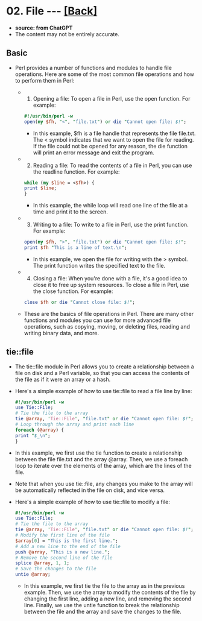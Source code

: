 # 02. File --- [[Back]](https://github.com/Wilhelmine21/LearningPerl#perl)
* **source: from ChatGPT**
* The content may not be entirely accurate.
## Basic
* Perl provides a number of functions and modules to handle file operations. Here are some of the most common file operations and how to perform them in Perl:

    * 1. Opening a file: To open a file in Perl, use the open function. For example:
        ```perl
        #!/usr/bin/perl -w
        open(my $fh, "<", "file.txt") or die "Cannot open file: $!";
        ```
        * In this example, $fh is a file handle that represents the file file.txt. The < symbol indicates that we want to open the file for reading. If the file could not be opened for any reason, the die function will print an error message and exit the program.
    * 2. Reading a file: To read the contents of a file in Perl, you can use the readline function. For example:
        ```perl
        while (my $line = <$fh>) {
        print $line;
        }
        ```
        * In this example, the while loop will read one line of the file at a time and print it to the screen.

    * 3. Writing to a file: To write to a file in Perl, use the print function. For example:
        ```perl
        open(my $fh, ">", "file.txt") or die "Cannot open file: $!";
        print $fh "This is a line of text.\n";
        ```
        * In this example, we open the file for writing with the > symbol. The print function writes the specified text to the file.

    * 4. Closing a file: When you're done with a file, it's a good idea to close it to free up system resources. To close a file in Perl, use the close function. For example:
        ```perl
        close $fh or die "Cannot close file: $!";
        ```
    * These are the basics of file operations in Perl. There are many other functions and modules you can use for more advanced file operations, such as copying, moving, or deleting files, reading and writing binary data, and more.
    <!-- * 2. Reading from a file:
        ```perl
        #!/usr/bin/perl -w
        # Open the file for reading
        open my $fh, "<", "file.txt" or die "Cannot open file: $!";
        # Read the file line by line
        while (my $line = <$fh>) {
        print $line;
        }
        # Close the file
        close $fh;
        ``` -->

## tie::file 
* The tie::file module in Perl allows you to create a relationship between a file on disk and a Perl variable, so that you can access the contents of the file as if it were an array or a hash.
* Here's a simple example of how to use tie::file to read a file line by line:
    ```perl
    #!/usr/bin/perl -w
    use Tie::File;
    # Tie the file to the array
    tie @array, 'Tie::File', "file.txt" or die "Cannot open file: $!";
    # Loop through the array and print each line
    foreach (@array) {
    print "$_\n";
    }
    ```
* In this example, we first use the tie function to create a relationship between the file file.txt and the array @array. Then, we use a foreach loop to iterate over the elements of the array, which are the lines of the file.

* Note that when you use tie::file, any changes you make to the array will be automatically reflected in the file on disk, and vice versa.

* Here's a simple example of how to use tie::file to modify a file:
    ```perl
    #!/usr/bin/perl -w
    use Tie::File;
    # Tie the file to the array
    tie @array, 'Tie::File', "file.txt" or die "Cannot open file: $!";
    # Modify the first line of the file
    $array[0] = "This is the first line.";
    # Add a new line to the end of the file
    push @array, "This is a new line.";
    # Remove the second line of the file
    splice @array, 1, 1;
    # Save the changes to the file
    untie @array;
    ```
    * In this example, we first tie the file to the array as in the previous example. Then, we use the array to modify the contents of the file by changing the first line, adding a new line, and removing the second line. Finally, we use the untie function to break the relationship between the file and the array and save the changes to the file.

